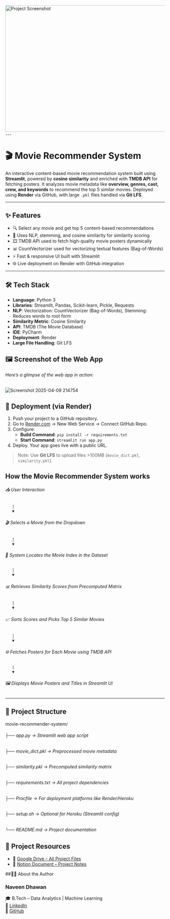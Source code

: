 
<img src="https://github.com/user-attachments/assets/d5ef8398-124d-45a2-bf1c-2ce4b0f46424" alt="Project Screenshot" width="800" height="400">
---

# 🎬 Movie Recommender System

An interactive content-based movie recommendation system built using **Streamlit**, powered by **cosine similarity** and enriched with **TMDB API** for fetching posters. It analyzes movie metadata like **overview, genres, cast, crew, and keywords** to recommend the top 5 similar movies. Deployed using **Render** via GitHub, with large `.pkl` files handled via **Git LFS**.

---



## ✨ Features

- 🔍 Select any movie and get top 5 content-based recommendations
- 🧠 Uses NLP, stemming, and cosine similarity for similarity scoring
- 🎞 TMDB API used to fetch high-quality movie posters dynamically
- 📊 CountVectorizer used for vectorizing textual features (Bag-of-Words)
- ⚡ Fast & responsive UI built with Streamlit
- 🌐 Live deployment on Render with GitHub integration

---


## 🛠 Tech Stack

- **Language**: Python 3
- **Libraries**: Streamlit, Pandas, Scikit-learn, Pickle, Requests
- **NLP**: Vectorization: CountVectorizer (Bag-of-Words), Stemming: Reduces words to root form
- **Similarity Metric**: Cosine Similarity
- **API**: TMDB (The Movie Database)
- **IDE**: PyCharm
- **Deployment**: Render
- **Large File Handling**: Git LFS

## 🖼️ Screenshot of the Web App
###### Here’s a glimpse of the web app in action:
![Screenshot 2025-04-09 214754](https://github.com/user-attachments/assets/0c514131-118a-497c-a196-66d7eecdaa0d)


  ## 🚀 Deployment (via Render)

1. Push your project to a GitHub repository.
2. Go to [Render.com](https://render.com) → New Web Service → Connect GitHub Repo.
3. Configure:
   - **Build Command**: `pip install -r requirements.txt`
   - **Start Command**: `streamlit run app.py`
4. Deploy. Your app goes live with a public URL.

> Note: Use **Git LFS** to upload files >100MB (`movie_dict.pkl`, `similarity.pkl`).

## How the Movie Recommender System works
###### 📥 User Interaction
       │
       ▼
###### 🎬 Selects a Movie from the Dropdown
       │
       ▼
###### 🔎 System Locates the Movie Index in the Dataset
       │
       ▼
###### 📊 Retrieves Similarity Scores from Precomputed Matrix
       │
       ▼
###### 📈 Sorts Scores and Picks Top 5 Similar Movies
       │
       ▼
###### 🌐 Fetches Posters for Each Movie using TMDB API
       │
       ▼
###### 🖼 Displays Movie Posters and Titles in Streamlit UI

---

## 📁 Project Structure
movie-recommender-system/ 
###### ├── app.py → Streamlit web app script 
###### ├── movie_dict.pkl → Preprocessed movie metadata 
###### ├── similarity.pkl → Precomputed similarity matrix 
###### ├── requirements.txt → All project dependencies 
###### ├── Procfile → For deployment platforms like Render/Heroku 
###### ├── setup.sh → Optional for Heroku (Streamlit config) 
###### └── README.md → Project documentation

## 🔗 Project Resources

- 📁 [Google Drive – All Project Files]((https://drive.google.com/drive/folders/1KdxqSE0mEzqfGKzWBFYCdM-CLMpxAteq?usp=drive_link))
- 📝 [Notion Document – Project Notes](https://morning-cast-4fb.notion.site/Movie-Recommender-System-Using-Content-Based-Filtering-1d0c0db6457880b59307fd9cafab0780)

##👨‍💻 About the Author
### **Naveen Dhawan**  
🎓 B.Tech – Data Analytics | Machine Learning  
🔗 [LinkedIn](https://linkedin.com/in/newnaveendhawan)  
💼 [GitHub](https://github.com/newnaveendhawan)
